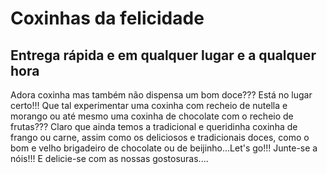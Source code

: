 # Coxinhas da felicidade
## Entrega rápida e em qualquer lugar e a qualquer hora
 
Adora coxinha mas também não dispensa um bom doce??? Está no lugar certo!!!
Que tal experimentar uma coxinha com recheio de nutella e morango ou até mesmo uma coxinha de chocolate com o recheio de frutas???
Claro que ainda temos a tradicional e queridinha coxinha de frango ou carne, assim como os deliciosos e tradicionais doces,
como o bom e velho brigadeiro de chocolate ou de beijinho...Let's go!!! Junte-se a nóis!!!
E delicie-se com as nossas gostosuras....
